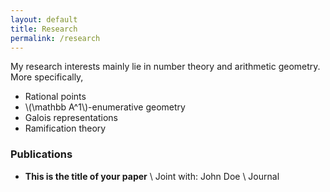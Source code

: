 ```yaml
---
layout: default
title: Research
permalink: /research
---
```

My research interests mainly lie in number theory and arithmetic geometry. More specifically, 

- Rational points
- \\(\mathbb A^1\\)-enumerative geometry
- Galois representations
- Ramification theory

### Publications
- **This is the title of your paper** \\
Joint with: John Doe  \\
Journal